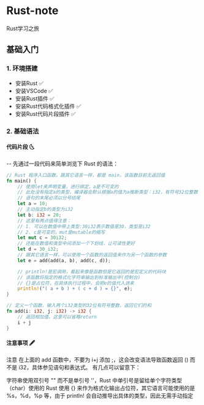 # Rust-note
Rust学习之旅

## 基础入门
### 1. 环境搭建
- 安装Rust ✅
- 安装VSCode ✅
- 安装Rust插件 ✅
- 安装Rust代码格式化插件 ✅
- 安装Rust代码片段插件  ✅

### 2. 基础语法
#### 代码片段 🌜
 -- 先通过一段代码来简单浏览下 Rust 的语法：
```rust
// Rust 程序入口函数，跟其它语言一样，都是 main，该函数目前无返回值
fn main() {
    // 使用let来声明变量，进行绑定，a是不可变的
    // 此处没有指定a的类型，编译器会默认根据a的值为a推断类型：i32，有符号32位整数
    // 语句的末尾必须以分号结尾
    let a = 10;
    // 主动指定b的类型为i32
    let b: i32 = 20;
    // 这里有两点值得注意：
    // 1. 可以在数值中带上类型:30i32表示数值是30，类型是i32
    // 2. c是可变的，mut是mutable的缩写
    let mut c = 30i32;
    // 还能在数值和类型中间添加一个下划线，让可读性更好
    let d = 30_i32;
    // 跟其它语言一样，可以使用一个函数的返回值来作为另一个函数的参数
    let e = add(add(a, b), add(c, d));

    // println!是宏调用，看起来像是函数但是它返回的是宏定义的代码块
    // 该函数将指定的格式化字符串输出到标准输出中(控制台)
    // {}是占位符，在具体执行过程中，会把e的值代入进来
    println!("( a + b ) + ( c + d ) = {}", e);
}

// 定义一个函数，输入两个i32类型的32位有符号整数，返回它们的和
fn add(i: i32, j: i32) -> i32 {
    // 返回相加值，这里可以省略return
    i + j
}
```
#### 注意事项 🖋️
注意 在上面的 add 函数中，不要为 i+j 添加 ;，这会改变语法导致函数返回 () 而不是 i32，具体参见语句和表达式。
有几点可以留意下：

字符串使用双引号 "" 而不是单引号 ''，Rust 中单引号是留给单个字符类型（char）使用的
Rust 使用 {} 来作为格式化输出占位符，其它语言可能使用的是 %s，%d，%p 等，由于 println! 会自动推导出具体的类型，因此无需手动指定

